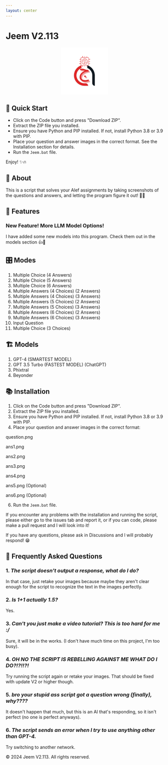 ```yaml
---
layout: center
---
```


# **Jeem V2.113**

<p align="center">
 <img src="logo.png" alt="Logo" width="150" height="150"/>
</p>

## 🚀 Quick Start

- Click on the Code button and press "Download ZIP".
- Extract the ZIP file you installed.
- Ensure you have Python and PIP installed. If not, install Python 3.8 or 3.9 with PIP.
- Place your question and answer images in the correct format. See the Installation section for details.
- Run the `Jeem.bat` file.

Enjoy! ✨🔥

## 🧐 About

This is a script that solves your Alef assignments by taking screenshots of the questions and answers, and letting the program figure it out! 🤖📖

## 📝 Features

### New Feature! More LLM Model Options!

I have added some new models into this program. Check them out in the models section 👍🤖

## 🎛️ Modes

1. Multiple Choice (4 Answers)
2. Multiple Choice (5 Answers)
3. Multiple Choice (6 Answers)
4. Multiple Answers (4 Choices) (2 Answers)
5. Multiple Answers (4 Choices) (3 Answers)
6. Multiple Answers (5 Choices) (2 Answers)
7. Multiple Answers (5 Choices) (3 Answers)
8. Multiple Answers (6 Choices) (2 Answers)
9. Multiple Answers (6 Choices) (3 Answers)
10. Input Question
11. Multiple Choice (3 Choices)

## 🏗️ Models

1. GPT-4 (SMARTEST MODEL)
2. GPT 3.5 Turbo (FASTEST MODEL) (ChatGPT)
3. Phixtral
4. Beyonder

## 📚 Installation

1. Click on the Code button and press "Download ZIP".
2. Extract the ZIP file you installed.
3. Ensure you have Python and PIP installed. If not, install Python 3.8 or 3.9 with PIP.
4. Place your question and answer images in the correct format:

question.png

ans1.png

ans2.png

ans3.png

ans4.png

ans5.png (Optional)

ans6.png (Optional)

6. Run the `Jeem.bat` file.

If you encounter any problems with the installation and running the script, please either go to the issues tab and report it, or if you can code, please make a pull request and I will look into it! 

If you have any questions, please ask in Discussions and I will probably respond! 😁

## 💬 Frequently Asked Questions

### 1. *The script doesn't output a response, what do I do?*

In that case, just retake your images because maybe they aren't clear enough for the script to recognize the text in the images perfectly.

### 2. *Is 1+1 actually 1.5?*

Yes.

### 3. *Can't you just make a video tutorial? This is too hard for me :/*

Sure, it will be in the works. (I don't have much time on this project, I'm too busy).

### 4. *OH NO THE SCRIPT IS REBELLING AGAINST ME WHAT DO I DO?!?!!?!*

Try running the script again or retake your images. That should be fixed with update V2 or higher though.

### 5. *bro your stupid ass script got a question wrong (finally), why????*

It doesn't happen that much, but this is an AI that's responding, so it isn't perfect (no one is perfect anyways).

### 6. *The script sends an error when I try to use anything other than GPT-4.*

Try switching to another network.

© 2024 Jeem V2.113. All rights reserved.
